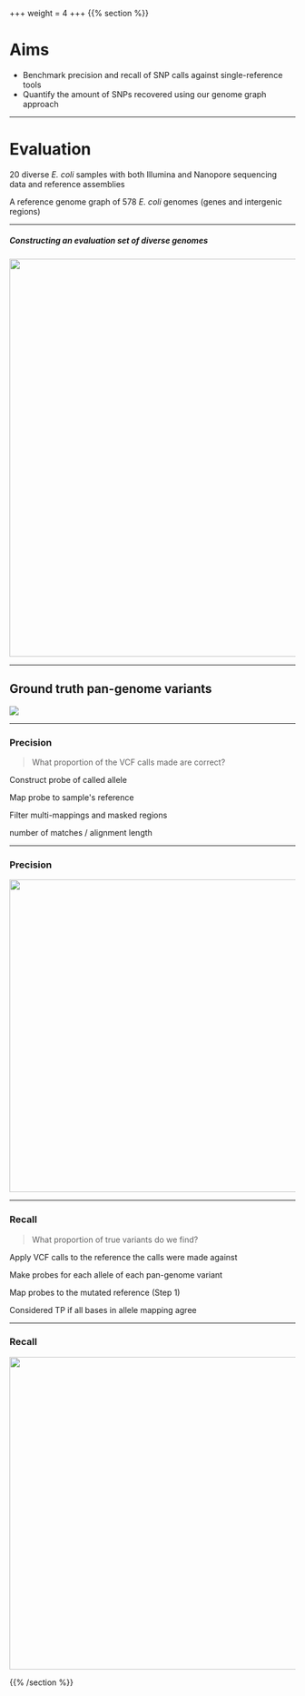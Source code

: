+++
weight = 4
+++
{{% section %}}

# Aims

- Benchmark precision and recall of SNP calls against single-reference tools
- Quantify the amount of SNPs recovered using our genome graph approach

---

# Evaluation


20 diverse *E. coli* samples with both Illumina and Nanopore sequencing data and reference assemblies  

A reference genome graph of 578 *E. coli* genomes (genes and intergenic regions)

---

##### Constructing an evaluation set of diverse genomes

<img src="images/tree.png" height="700" style="border: none;">

---

## Ground truth pan-genome variants

<img src="images/pg-variants.png"  style="border: none;">

---

### Precision

> What proportion of the VCF calls made are correct?

<p class="fragment fade-in-then-semi-out">
Construct probe of called allele
</p>

<p class="fragment fade-in-then-semi-out">
Map probe to sample's reference
</p>

<p class="fragment fade-in-then-semi-out">
Filter multi-mappings and masked regions
</p>

<p class="fragment">
number of matches / alignment length
</p>

---

### Precision

<img src="images/precision.png"  height="550" width="1100" style="border: none;">

---

### Recall

> What proportion of true variants do we find?

<p class="fragment fade-in-then-semi-out">
Apply VCF calls to the reference the calls were made against
</p>

<p class="fragment fade-in-then-semi-out">
Make probes for each allele of each pan-genome variant
</p>

<p class="fragment fade-in-then-semi-out">
Map probes to the mutated reference (Step 1)
</p>

<p class="fragment">
Considered TP if all bases in allele mapping agree
</p>

---

### Recall

<img src="images/recall.png"  height="550" width="1100" style="border: none;">




{{% /section %}}
